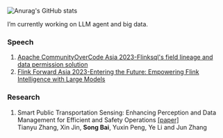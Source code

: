 ![Anurag's GitHub stats](https://github-readme-stats.vercel.app/api?username=hamawhitegg&show_icons=true&theme=synthwave)
<!--
**HamaWhiteGG/HamaWhiteGG** is a ✨ _special_ ✨ repository because its `README.md` (this file) appears on your GitHub profile.

Here are some ideas to get you started:

- 🔭 I’m currently working on ...
- 🌱 I’m currently learning ...
- 👯 I’m looking to collaborate on ...
- 🤔 I’m looking for help with ...
- 💬 Ask me about ...
- 📫 How to reach me: ...
- 😄 Pronouns: ...
- ⚡ Fun fact: ...
-->

I’m currently working on LLM agent and big data.

### Speech

1. [Apache CommunityOverCode Asia 2023-Flinksql's field lineage and data permission solution](https://apachecon.com/acasia2023/sessions/streaming-1110.html)
2. [Flink Forward Asia 2023-Entering the Future: Empowering Flink Intelligence with Large Models](https://flink-forward.org.cn/)


### Research
1. Smart Public Transportation Sensing: Enhancing Perception and Data Management for Efficient and Safety Operations [[paper]](https://www.mdpi.com/1424-8220/23/22/9228)  
   Tianyu Zhang, Xin Jin, **Song Bai**, Yuxin Peng, Ye Li and Jun Zhang









